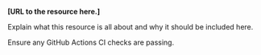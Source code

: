 **[URL to the resource here.]**

Explain what this resource is all about and why it should be included here.

Ensure any GitHub Actions CI checks are passing.